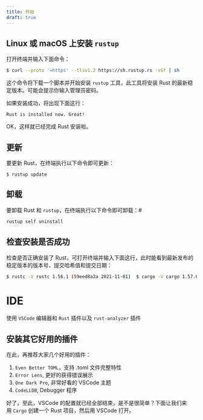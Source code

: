 ```yaml
---
title: 开始
draft: true
---
```

## Linux 或 macOS 上安装 `rustup`

打开终端并输入下面命令：

```bash
$ curl --proto '=https' --tlsv1.2 https://sh.rustup.rs -sSf | sh
```

这个命令将下载一个脚本并开始安装 `rustup` 工具，此工具将安装 Rust 的最新稳定版本。可能会提示你输入管理员密码。

如果安装成功，将出现下面这行：

`Rust is installed now. Great!`

OK，这样就已经完成 Rust 安装啦。

## 更新

要更新 Rust，在终端执行以下命令即可更新：

`$ rustup update`

## 卸载

要卸载 Rust 和 `rustup`，在终端执行以下命令即可卸载：# 

```bash
rustup self uninstall
```

## 检查安装是否成功

检查是否正确安装了 Rust，可打开终端并输入下面这行，此时能看到最新发布的稳定版本的版本号、提交哈希值和提交日期：

```bash
$ rustc -V rustc 1.56.1 (59eed8a2a 2021-11-01)  $ cargo -V cargo 1.57.0 (b2e52d7ca 2021-10-21)
```


# IDE

使用 `VSCode` 编辑器和 `Rust` 插件以及 `rust-analyzer` 插件

## 安装其它好用的插件

在此，再推荐大家几个好用的插件：

1. `Even Better TOML`，支持 .toml 文件完整特性
2. `Error Lens`, 更好的获得错误展示
3. `One Dark Pro`, 非常好看的 VSCode 主题
4. `CodeLLDB`, Debugger 程序

好了，至此，VSCode 的配置就已经全部结束，是不是很简单？下面让我们来用 `Cargo` 创建一个 Rust 项目，然后用 VSCode 打开。